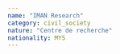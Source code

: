 ```yaml
---
name: "IMAN Research"
category: civil_society
nature: "Centre de recherche"
nationality: MYS
---
```

    